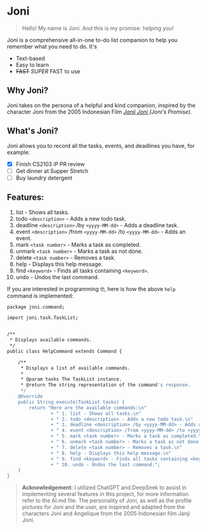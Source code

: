 # Joni
> Hello! My name is Joni. And this is my promise: helping you!

Joni is a comprehensive all-in-one to-do list companion to help you remember what you need to do. It's
- Text-based
- Easy to learn
- ~~FAST~~ _SUPER_ FAST to use

## Why Joni?
Joni takes on the persona of a helpful and kind companion, inspired by the character Joni from the 2005 Indonesian Film [_Janji Joni_ ](https://www.youtube.com/watch?v=Fe6-TV79Z4k) _(Joni's Promise)_. 

## What's Joni?
Joni allows you to record all the tasks, events, and deadlines you have, for example:
- [x] Finish CS2103 iP PR review
- [ ] Get dinner at Supper Stretch
- [ ] Buy laundry detergent

## Features:
1. list - Shows all tasks.
2.  todo `<description>` - Adds a new todo task.
3.  deadline `<description>` /by `<yyyy-MM-dd>` - Adds a deadline task.
4.  event `<description>` /from `<yyyy-MM-dd>` /to `<yyyy-MM-dd>` - Adds an event.
5.  mark `<task number>` - Marks a task as completed.
6.  unmark `<task number>` - Marks a task as not done.
7.  delete `<task number>` - Removes a task.
8.  help - Displays this help message.
9.  find `<keyword>` - Finds all tasks containing `<keyword>`.
10. undo - Undos the last command.

If you are interested in programming 🤓, here is how the above `help` command is implemented:
```bash
package joni.command;

import joni.task.TaskList;


/**
 * Displays available commands.
 */
public class HelpCommand extends Command {

    /**
     * Displays a list of available commands.
     *
     * @param tasks The TaskList instance.
     * @return The string representation of the command's response.
     */
    @Override
    public String execute(TaskList tasks) {
        return "Here are the available commands:\n"
                + " 1. list - Shows all tasks.\n"
                + " 2. todo <description> - Adds a new todo task.\n"
                + " 3. deadline <description> /by <yyyy-MM-dd> - Adds a deadline task.\n"
                + " 4. event <description> /from <yyyy-MM-dd> /to <yyyy-MM-dd> - Adds an event.\n"
                + " 5. mark <task number> - Marks a task as completed.\n"
                + " 6. unmark <task number> - Marks a task as not done.\n"
                + " 7. delete <task number> - Removes a task.\n"
                + " 8. help - Displays this help message.\n"
                + " 9. find <keyword> - Finds all tasks containing <keyword>.\n"
                + " 10. undo - Undos the last command.";
    }
}
```

>**Acknowledgement**: I utilized ChatGPT and DeepSeek to assist in implementing several features in this project, for more information refer to the AI.md file. The personality of Joni, as well as the profile pictures for Joni and the user, are inspired and adapted from the characters Joni and Angelique from the 2005 Indonesian film Janji Joni.  
